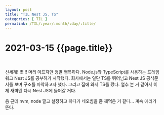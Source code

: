 ```yaml
---
layout: post
title: "TIL Nest JS, TS"
categories: [ TIL ]
permalink: /TIL/:year/:month/:day/:title/
---
```


# 2021-03-15 {{page.title}}
&nbsp;  

신세계!!!!!!!! 머리 아프지만 정말 행복하다. Node.js와 TypeScript를 사용하는 프레임워크 Nest JS를 공부하기 시작했다. 회사에서는 일단 TS를 뛰어넘고 Nest JS 공식문서를 보며 구조를 파악하고자 했다. 그리고 집에 와서 TS를 팠다. 얼추 본 거 같아서 이제 새벽엔 다시 Nest JS에 들어갈 거다.  

음 근데 nvm, node 깔고 설정하고 하다가 네오빔을 좀 깨먹은 거 같다... 계속 에러가 뜬다.
